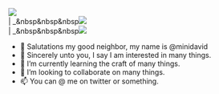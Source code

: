 
<img src="https://img.shields.io/badge/Folder-333333?style-for-the-badge&logo=folder&logoColor=yellow"></img>
<br>
| _&nbsp&nbsp&nbsp<img src="https://img.shields.io/badge/Lua-000000?style=for-the-badge&logo=lua&logoColor=white"></img>
<br>
| _&nbsp&nbsp&nbsp<img src="https://img.shields.io/badge/Flutter-FFFFFF?style=for-the-badge&logo=flutter&logoColor=black"></img>

- 👋 Salutations my good neighbor, my name is @minidavid
- 👀 Sincerely unto you, I say I am interested in many things.
- 🌱 I’m currently learning the craft of many things.
- 💞️ I’m looking to collaborate on many things.
- 📫 You can @ me on twitter or something.

<!---
minidavid/minidavid is a ✨ special ✨ repository because its `README.md` (this file) appears on your GitHub profile.
You can click the Preview link to take a look at your changes.
--->
